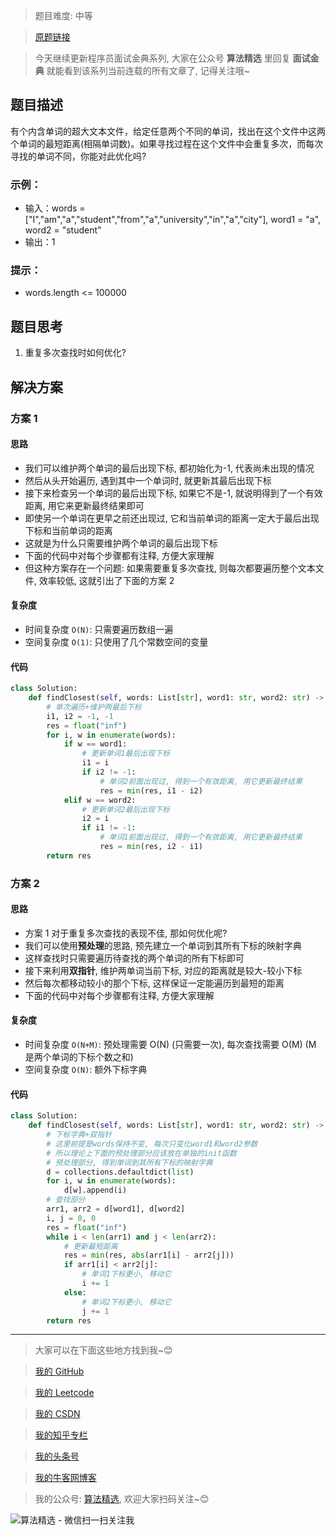 > 题目难度: 中等

> [原题链接](https://leetcode.cn/problems/find-closest-lcci/)

> 今天继续更新程序员面试金典系列, 大家在公众号 **算法精选** 里回复 **面试金典** 就能看到该系列当前连载的所有文章了, 记得关注哦~

## 题目描述

有个内含单词的超大文本文件，给定任意两个不同的单词，找出在这个文件中这两个单词的最短距离(相隔单词数)。如果寻找过程在这个文件中会重复多次，而每次寻找的单词不同，你能对此优化吗?

### 示例：

- 输入：words = ["I","am","a","student","from","a","university","in","a","city"], word1 = "a", word2 = "student"
- 输出：1

### 提示：

- words.length <= 100000

## 题目思考

1. 重复多次查找时如何优化?

## 解决方案

### 方案 1

#### 思路

- 我们可以维护两个单词的最后出现下标, 都初始化为-1, 代表尚未出现的情况
- 然后从头开始遍历, 遇到其中一个单词时, 就更新其最后出现下标
- 接下来检查另一个单词的最后出现下标, 如果它不是-1, 就说明得到了一个有效距离, 用它来更新最终结果即可
- 即使另一个单词在更早之前还出现过, 它和当前单词的距离一定大于最后出现下标和当前单词的距离
- 这就是为什么只需要维护两个单词的最后出现下标
- 下面的代码中对每个步骤都有注释, 方便大家理解
- 但这种方案存在一个问题: 如果需要重复多次查找, 则每次都要遍历整个文本文件, 效率较低, 这就引出了下面的方案 2

#### 复杂度

- 时间复杂度 `O(N)`: 只需要遍历数组一遍
- 空间复杂度 `O(1)`: 只使用了几个常数空间的变量

#### 代码

```python
class Solution:
    def findClosest(self, words: List[str], word1: str, word2: str) -> int:
        # 单次遍历+维护两最后下标
        i1, i2 = -1, -1
        res = float("inf")
        for i, w in enumerate(words):
            if w == word1:
                # 更新单词1最后出现下标
                i1 = i
                if i2 != -1:
                    # 单词2前面出现过, 得到一个有效距离, 用它更新最终结果
                    res = min(res, i1 - i2)
            elif w == word2:
                # 更新单词2最后出现下标
                i2 = i
                if i1 != -1:
                    # 单词1前面出现过, 得到一个有效距离, 用它更新最终结果
                    res = min(res, i2 - i1)
        return res
```

### 方案 2

#### 思路

- 方案 1 对于重复多次查找的表现不佳, 那如何优化呢?
- 我们可以使用**预处理**的思路, 预先建立一个单词到其所有下标的映射字典
- 这样查找时只需要遍历待查找的两个单词的所有下标即可
- 接下来利用**双指针**, 维护两单词当前下标, 对应的距离就是较大-较小下标
- 然后每次都移动较小的那个下标, 这样保证一定能遍历到最短的距离
- 下面的代码中对每个步骤都有注释, 方便大家理解

#### 复杂度

- 时间复杂度 `O(N+M)`: 预处理需要 O(N) (只需要一次), 每次查找需要 O(M) (M 是两个单词的下标个数之和)
- 空间复杂度 `O(N)`: 额外下标字典

#### 代码

```python
class Solution:
    def findClosest(self, words: List[str], word1: str, word2: str) -> int:
        # 下标字典+双指针
        # 这里前提是words保持不变, 每次只变化word1和word2参数
        # 所以理论上下面的预处理部分应该放在单独的init函数
        # 预处理部分, 得到单词到其所有下标的映射字典
        d = collections.defaultdict(list)
        for i, w in enumerate(words):
            d[w].append(i)
        # 查找部分
        arr1, arr2 = d[word1], d[word2]
        i, j = 0, 0
        res = float("inf")
        while i < len(arr1) and j < len(arr2):
            # 更新最短距离
            res = min(res, abs(arr1[i] - arr2[j]))
            if arr1[i] < arr2[j]:
                # 单词1下标更小, 移动它
                i += 1
            else:
                # 单词2下标更小, 移动它
                j += 1
        return res
```

---

> 大家可以在下面这些地方找到我~😊

> [我的 GitHub](https://github.com/zjulyx)

> [我的 Leetcode](https://leetcode-cn.com/u/suibianfahui/)

> [我的 CSDN](https://me.csdn.net/zjulyx1993)

> [我的知乎专栏](https://zhuanlan.zhihu.com/c_1242508721932464128)

> [我的头条号](https://www.toutiao.com/c/user/1090304683804520/#mid=1671643017345028)

> [我的牛客网博客](https://blog.nowcoder.net/zjulyx)

> 我的公众号: [算法精选](https://mp.weixin.qq.com/s?__biz=MzA5MDk1MjI5MA==&mid=2247484158&idx=1&sn=90176bac32cf7af40e4074c721fd8a95&chksm=900285f3a7750ce5a068c9c9773781461819633f2fd60533732637ec9520c908371ebc218d49&scene=178&cur_album_id=1386231241346859009#rd), 欢迎大家扫码关注~😊

![算法精选 - 微信扫一扫关注我](https://pic1.zhimg.com/80/v2-7c988a7b35886df51596ef23616764ac_1440w.jpg)
